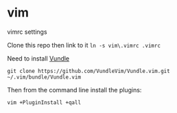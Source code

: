 # vim
vimrc settings

Clone this repo then link to it
`ln -s vim\.vimrc .vimrc`

Need to install [Vundle](https://github.com/VundleVim/Vundle.vim)

`git clone https://github.com/VundleVim/Vundle.vim.git ~/.vim/bundle/Vundle.vim`

Then from the command line install the plugins:

`vim +PluginInstall +qall`

